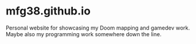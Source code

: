 # mfg38.github.io

Personal website for showcasing my Doom mapping and gamedev work. Maybe also my programming work somewhere down the line.
